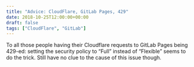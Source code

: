 ```yaml
---
title: "Advice: CloudFlare, GitLab Pages, 429"
date: 2018-10-25T12:00:00+00:00
draft: false
tags: ["CloudFlare", "GitLab"]
---
```


To all those people having their Cloudflare requests to GitLab Pages being 429-ed: setting the security policy to “Full” instead of “Flexible” seems to do the trick. Still have no clue to the cause of this issue though.
